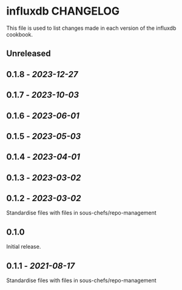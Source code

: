 # influxdb CHANGELOG

This file is used to list changes made in each version of the influxdb cookbook.

## Unreleased

## 0.1.8 - *2023-12-27*

## 0.1.7 - *2023-10-03*

## 0.1.6 - *2023-06-01*

## 0.1.5 - *2023-05-03*

## 0.1.4 - *2023-04-01*

## 0.1.3 - *2023-03-02*

## 0.1.2 - *2023-03-02*

Standardise files with files in sous-chefs/repo-management

## 0.1.0

Initial release.

## 0.1.1 - *2021-08-17*

Standardise files with files in sous-chefs/repo-management
